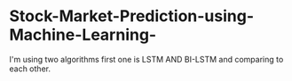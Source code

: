# Stock-Market-Prediction-using-Machine-Learning-
I'm using two algorithms first one is LSTM AND BI-LSTM  and comparing to each other.
